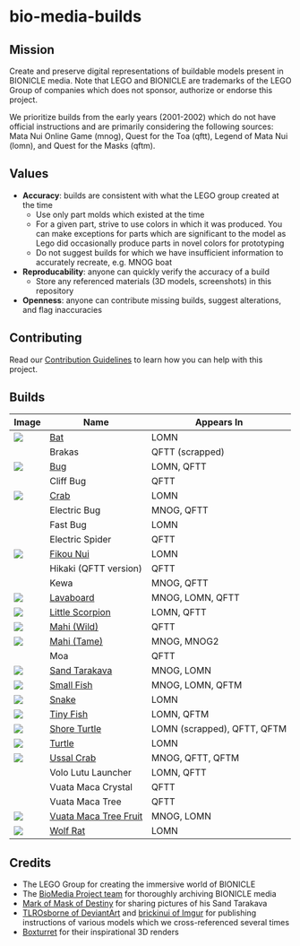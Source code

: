 bio-media-builds
================

Mission
-------
Create and preserve digital representations of buildable models present in BIONICLE media. Note that LEGO and BIONICLE are trademarks of the LEGO Group of companies which does not sponsor, authorize or endorse this project.

We prioritize builds from the early years (2001-2002) which do not have official instructions and are primarily considering the following sources: Mata Nui Online Game (mnog), Quest for the Toa (qftt), Legend of Mata Nui (lomn), and Quest for the Masks (qftm).

Values
------
* **Accuracy**: builds are consistent with what the LEGO group created at the time
  * Use only part molds which existed at the time
  * For a given part, strive to use colors in which it was produced. You can make exceptions for parts which are significant to the model as Lego did occasionally produce parts in novel colors for prototyping
  * Do not suggest builds for which we have insufficient information to accurately recreate, e.g. MNOG boat
* **Reproducability**: anyone can quickly verify the accuracy of a build
  * Store any referenced materials (3D models, screenshots) in this repository
* **Openness**: anyone can contribute missing builds, suggest alterations, and flag inaccuracies

Contributing
------------
Read our [Contribution Guidelines](contributing.md) to learn how you can help with this project.

Builds
------
| Image | Name | Appears In |
|-|-|-|
| ![](builds/rahi/bat/bat.png) | [Bat](/builds/rahi/bat) | LOMN
| | Brakas | QFTT (scrapped) |
| ![](builds/rahi/bug/bug.png) | [Bug](/builds/rahi/bug) | LOMN, QFTT
|  | Cliff Bug | QFTT
| ![](builds/rahi/crab/crab.png) | [Crab](/builds/rahi/crab) | LOMN
|  | Electric Bug | MNOG, QFTT
|  | Fast Bug | LOMN
| | Electric Spider | QFTT
| ![](builds/rahi/fikou-nui/fikou-nui.png) | [Fikou Nui](/builds/rahi/fikou-nui) | LOMN
|  | Hikaki (QFTT version) | QFTT
| | Kewa | MNOG, QFTT
| ![](builds/items/lavaboard/lavaboard.png) | [Lavaboard](/builds/items/lavaboard) | MNOG, LOMN, QFTT
| ![](builds/rahi/little-scorpion/little-scorpion.png) | [Little Scorpion](/builds/rahi/little-scorpion) | LOMN, QFTT
| ![](builds/rahi/maha/maha.png) | [Mahi (Wild)](/builds/rahi/maha) | QFTT
| ![](builds/rahi/mahi/mahi.png) | [Mahi (Tame)](/builds/rahi/mahi) | MNOG, MNOG2
|  | Moa | QFTT
| ![](builds/rahi/sand-tarakava/sand-tarakava.png) | [Sand Tarakava](/builds/rahi/sand-tarakava) | MNOG, LOMN
| ![](builds/rahi/small-fish/small-fish.png) | [Small Fish](/builds/rahi/small-fish) | MNOG, LOMN, QFTM
| ![](builds/rahi/snake/snake.png) | [Snake](/builds/rahi/snake) | LOMN
| ![](builds/rahi/tiny-fish/tiny-fish.png) | [Tiny Fish](/builds/rahi/tiny-fish) | LOMN, QFTM
| ![](builds/rahi/shore-turtle/shore-turtle.png) | [Shore Turtle](/builds/rahi/shore-turtle) | LOMN (scrapped), QFTT, QFTM
| ![](builds/rahi/turtle/turtle.png) | [Turtle](/builds/rahi/turtle) | LOMN
| ![](builds/rahi/ussal-crab/ussal-crab.png) | [Ussal Crab](/builds/rahi/ussal-crab) | MNOG, QFTT, QFTM
| | Volo Lutu Launcher | LOMN, QFTT
| | Vuata Maca Crystal | QFTT
| | Vuata Maca Tree | QFTT
| ![](builds/items/vuata-maca-tree-fruit/vuata-maca-tree-fruit.png) | [Vuata Maca Tree Fruit](/builds/items/vuata-maca-tree-fruit) | MNOG, LOMN
| ![](builds/rahi/wolf-rat/wolf-rat.png) | [Wolf Rat](/builds/rahi/wolf-rat) | LOMN

Credits
-------
* The LEGO Group for creating the immersive world of BIONICLE
* The [BioMedia Project team](http://biomediaproject.com/bmp/staff/) for thoroughly archiving BIONICLE media
* [Mark of Mask of Destiny](https://www.maskofdestiny.com/news/author/mark-of-mod) for sharing pictures of his Sand Tarakava
* [TLROsborne of DeviantArt](https://www.deviantart.com/tlrosborne/gallery/77472217/bionicle-canon-model-instructions) and [brickinui of Imgur](https://imgur.com/user/brickinui) for publishing instructions of various models which we cross-referenced several times
* [Boxturret](https://boxturret.tumblr.com/tagged/3D) for their inspirational 3D renders